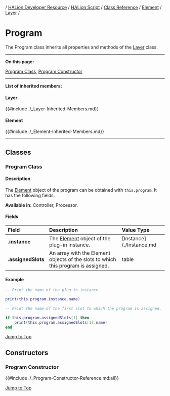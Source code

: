 / [HALion Developer Resource](../../HALion-Developer-Resource.md) / [HALion Script](./HALion-Script.md) / [Class Reference](./Class-Reference.md) / [Element](./Element.md) / [Layer](./Layer.md) /

# Program

The Program class inherits all properties and methods of the [Layer](./Layer.md) class.

---

**On this page:**

[Program Class](#program-class), [Program Constructor](#program-constructor)

---

**List of inherited members:**

#### Layer

{{#include ./_Layer-Inherited-Members.md}}

#### Element

{{#include ./_Element-Inherited-Members.md}}

---

## Classes

### Program Class

#### Description

The [Element](./Element.md) object of the program can be obtained with ``this.program``. It has the following fields.

**Available in:** Controller, Processor.

#### Fields

|Field|Description|Value Type|
|:-|:-|:-|
|**.instance**|The [Element](./Element.md) object of the plug-in instance.|[Instance](./Instance.md|
|**.assignedSlots**|An array with the Element objects of the slots to which this program is assigned.|table|

#### Example

```lua
-- Print the name of the plug-in instance.

print(this.program.instance.name)
 
-- Print the name of the first slot to which the program is assigned.

if this.program.assignedSlots[1] then
    print(this.program.assignedSlots[1].name)
end
```

[Jump to Top ](#program)

## Constructors

### Program Constructor

{{#include ./_Program-Constructor-Reference.md:all}}

[Jump to Top ](#program)

